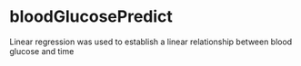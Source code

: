 # bloodGlucosePredict
Linear regression was used to establish a linear relationship between blood glucose and time
